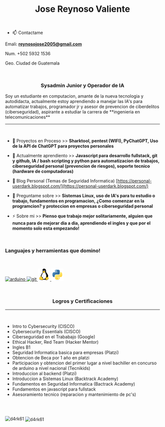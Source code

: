 <h1 align="center">Jose Reynoso Valiente</h1>

<br>

- 📫 Contactame

Emali: **reynosojose2005@gmail.com** 

Num. +502 5932 1536

Geo. Ciudad de Guatemala

<br>

<h3 align="center">Sysadmin Junior y Operador de IA</h3>
Soy un estudiante en computacion, amante de la nueva tecnologia y autodidacta, actualmente estoy aprendiendo a manejar las IA's para automatizar trabajos, programador jr y asesor de prevencion de ciberdelitos (ciberseguridad), aspirante a estudiar la carrera de **ingenieria en telecomunicaciones**
<br>

---


<br>

- 🔭 Proyectos en Proceso >> **Sharktool, pentest (WIFI), PyChatGPT, Uso de la API de ChatGPT para proyectos personales**

- 🌱 Actualmente aprendiento >> **Javascript para desarrollo fullstack, git y github, IA / bash scripting y python para automatizacion de trabajos, ciberseguridad personal (prevencion de riesgos), soporte tecnico (hardware de computadoras)**

- 📝 Blog Personal (Temas de Seguridad Informatica) [https://personal-userdark.blogspot.com/](https://personal-userdark.blogspot.com/)

- 💬 Preguntame sobre >> **Sistemas Linux, uso de IA's para tu estudio o trabajo, fundamentos en programacion, ¿Como comenzar en la programcion? y proteccion en empresas o ciberseguridad personal**



- ⚡ Sobre mi >> **Pienso que trabajo mejor solitariamente, alguien que nunca para de mejorar dia a dia, aprendiendo el ingles y que por el momento solo esta empezando!**

<br>

<p align="left">
</p>

<h3 align="left">Languajes y herramientas que domino!</h3>

<br>

<p align="left"> <a href="https://www.arduino.cc/" target="_blank" rel="noreferrer"> <img src="https://cdn.worldvectorlogo.com/logos/arduino-1.svg" alt="arduino" width="40" height="40"/> </a> <a href="https://git-scm.com/" target="_blank" rel="noreferrer"> <img src="https://www.vectorlogo.zone/logos/git-scm/git-scm-icon.svg" alt="git" width="40" height="40"/> </a> <a href="https://www.linux.org/" target="_blank" rel="noreferrer"> <img src="https://raw.githubusercontent.com/devicons/devicon/master/icons/linux/linux-original.svg" alt="linux" width="40" height="40"/> </a> <a href="https://www.python.org" target="_blank" rel="noreferrer"> <img src="https://raw.githubusercontent.com/devicons/devicon/master/icons/python/python-original.svg" alt="python" width="40" height="40"/> </a> </p>

<br>

<h3 align="center">Logros y Certificaciones</h3>

---

<br>

* Intro to Cybersecurity (CISCO)
* Cybersecurity Essentials (CISCO)
* Ciberseguridad en el Trababajo (Google)
* Ethical Hacker, Red Team (Hacker Mentor)
* Ingles B1 
* Seguridad Informatica basica para empresas (Platzi)
* Obtencion de Beca por 1 año en platzi 
* Participacion y obtencion del primer lugar a nivel bachiller en concurso de arduino a nivel nacional (Tecnikids)
* Introduccion al backend (Platzi)
* Introduccion a Sistemas Linux (Backtrack Academy)
* Fundamentos en Seguridad Informatica (Bactrack Academy)
* Fundamentos en javascript para fullstack
* Asesoramiento tecnico (reparacion y mantenimiento de pc's)

<br>
<br> 


<p><img align="left" src="https://github-readme-stats.vercel.app/api/top-langs?username=d4rk61&show_icons=true&theme=dark&locale=en&layout=compact" alt="d4rk61" /></p>

<p>&nbsp;<img align="center" src="https://github-readme-stats.vercel.app/api?username=d4rk61&show_icons=true&theme=dark&locale=en" alt="d4rk61" /></p>

